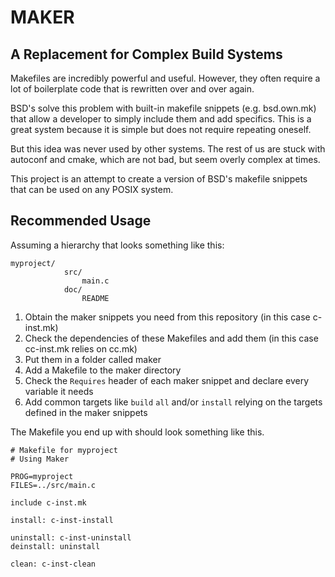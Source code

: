 MAKER
======
A Replacement for Complex Build Systems
---------------------------------------

Makefiles are incredibly powerful and useful. However, they often require a lot of boilerplate code that is rewritten over and over again.

BSD's solve this problem with built-in makefile snippets (e.g. bsd.own.mk) that allow a developer to simply include them and add specifics. This is a great system because it is simple but does not require repeating oneself.

But this idea was never used by other systems. The rest of us are stuck with autoconf and cmake, which are not bad, but seem overly complex at times.

This project is an attempt to create a version of BSD's makefile snippets that can be used on any POSIX system.


Recommended Usage
----------------
Assuming a hierarchy that looks something like this:
````
myproject/
        	src/
            	main.c
        	doc/
            	README
````
1. Obtain the maker snippets you need from this repository 
	(in this case c-inst.mk)
2. Check the dependencies of these Makefiles and add them
	(in this case cc-inst.mk relies on cc.mk)
3. Put them in a folder called maker
4. Add a Makefile to the maker directory
5. Check the ````Requires```` header of each maker snippet and declare every variable it needs
6. Add common targets like ````build```` ````all```` and/or ````install```` relying on the targets defined in the maker snippets


The Makefile you end up with should look something like this.
````
# Makefile for myproject
# Using Maker
	
PROG=myproject
FILES=../src/main.c

include c-inst.mk

install: c-inst-install

uninstall: c-inst-uninstall
deinstall: uninstall

clean: c-inst-clean
````
          
            